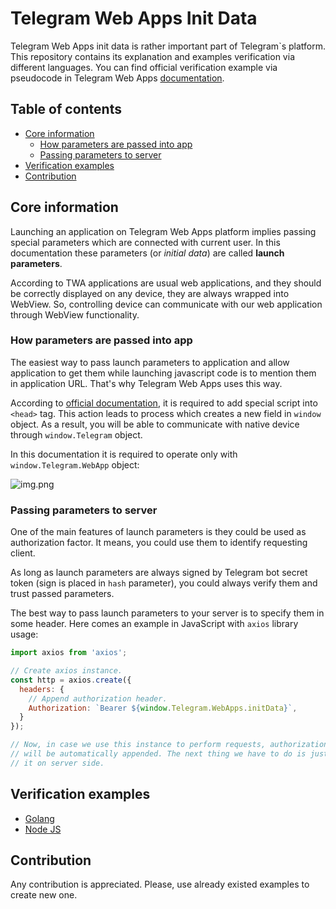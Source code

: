 # Telegram Web Apps Init Data

Telegram Web Apps init data is rather important part of Telegram`s platform. 
This repository contains its explanation and examples verification via 
different languages. You can find official verification example via 
pseudocode in Telegram Web Apps [documentation](https://core.telegram.org/bots/webapps#validating-data-received-via-the-web-app).

## Table of contents
- [Core information](#core-info)
  - [How parameters are passed into app](#how-params-are-passed)
  - [Passing parameters to server](#passing-to-server)
- [Verification examples](#verification-examples)
- [Contribution](#contribution)

<a name="core-info"/>

## Core information

Launching an application on Telegram Web Apps platform implies passing 
special parameters which are connected with current user. In this 
documentation these parameters (or _initial data_) are called 
**launch parameters**.

According to TWA applications are usual web applications, and they should be
correctly displayed on any device, they are always wrapped into WebView. So,
controlling device can communicate with our web application through WebView
functionality.

<a name="how-params-are-passed"/>

### How parameters are passed into app

The easiest way to pass launch parameters to application and allow application
to get them while launching javascript code is to mention them in application
URL. That's why Telegram Web Apps uses this way.

According to [official documentation](https://core.telegram.org/bots/webapps#initializing-web-apps),
it is required to add special script into `<head>` tag. This action leads 
to process which creates a new field in `window` object. As a result, you will
be able to communicate with native device through `window.Telegram` object.

In this documentation it is required to operate only with 
`window.Telegram.WebApp` object:

![img.png](assets/webapp-window-obj.png)

<a name="passing-to-server"/>

### Passing parameters to server

One of the main features of launch parameters is they could be used as 
authorization factor. It means, you could use them to identify requesting
client.

As long as launch parameters are always signed by Telegram bot secret 
token (sign is placed in `hash` parameter), you could always verify them and
trust passed parameters.

The best way to pass launch parameters to your server is to specify them in
some header. Here comes an example in JavaScript with `axios` library usage:

```javascript
import axios from 'axios';

// Create axios instance.
const http = axios.create({
  headers: {
    // Append authorization header.
    Authorization: `Bearer ${window.Telegram.WebApps.initData}`,
  }
});

// Now, in case we use this instance to perform requests, authorization header
// will be automatically appended. The next thing we have to do is just verify 
// it on server side.
```

<a name="verification-examples"/>

## Verification examples

- [Golang](/examples/golang)
- [Node JS](/examples/node)

## Contribution

Any contribution is appreciated. Please, use already existed examples to 
create new one.
